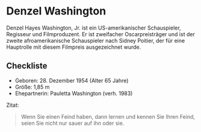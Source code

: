 # Denzel Washington

Denzel Hayes Washington, 
Jr. ist ein US-amerikanischer Schauspieler, Regisseur und Filmproduzent. 
Er ist zweifacher Oscarpreisträger und ist der zweite afroamerikanische Schauspieler nach Sidney Poitier, 
der für eine Hauptrolle mit diesem Filmpreis ausgezeichnet wurde.

## Checkliste
* Geboren: 28. Dezember 1954 (Alter 65 Jahre)
* Größe: 1,85 m
* Ehepartnerin: Pauletta Washington (verh. 1983)

Zitat:
> Wenn Sie einen Feind haben, dann lernen und kennen Sie Ihren Feind, seien Sie nicht nur sauer auf ihn oder sie.

<img scr="https://upload.wikimedia.org/wikipedia/commons/4/42/Denzel_Washington.jpeg"/> 

